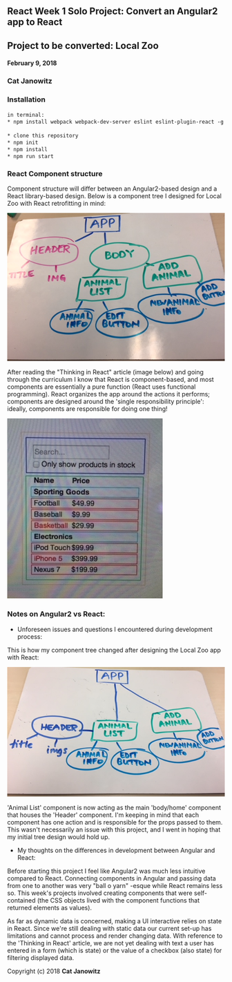 ## React Week 1 Solo Project: Convert an Angular2 app to React

## Project to be converted: Local Zoo

#### February 9, 2018

### Cat Janowitz

###  Installation
```
in terminal:
* npm install webpack webpack-dev-server eslint eslint-plugin-react -g

* clone this repository
* npm init
* npm install
* npm run start
```
### React Component structure
Component structure will differ between an Angular2-based design and a React library-based design. Below is a component tree I designed for Local Zoo with React retrofitting in mind:

![](component-tree.jpg)

After reading the "Thinking in React" article (image below) and going through the curriculum I know that React is component-based, and most components are essentially a pure function (React uses functional programming). React organizes the app around the actions it performs; components are designed around the 'single responsibility principle': ideally, components are responsible for doing one thing!

![](thinking-react.JPG)

###  Notes on Angular2 vs React:

* Unforeseen issues and questions I encountered during development process:

This is how my component tree changed after designing the Local Zoo app with React:

![](component-treev2.jpg)

'Animal List' component is now acting as the main 'body/home' component that houses the 'Header' component. I'm keeping in mind that each component has one action and is responsible for the props passed to them. This wasn't necessarily an issue with this project, and I went in hoping that my initial tree design would hold up.

* My thoughts on the differences in development between Angular and React:

Before starting this project I feel like Angular2 was much less intuitive compared to React. Connecting components in Angular and passing data from one to another was very "ball o yarn" -esque while React remains less so. This week's projects involved creating components that were self-contained (the CSS objects lived with the component functions that returned elements as values).

As far as dynamic data is concerned, making a UI interactive relies on state in React. Since we're still dealing with static data our current set-up has limitations and cannot process and render changing data.  With reference to the 'Thinking in React' article, we are not yet dealing with text a user has entered in a form (which is state) or the value of a checkbox (also state) for filtering displayed data.








Copyright (c) 2018 **Cat Janowitz**
